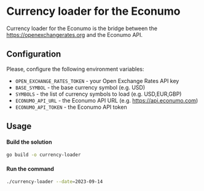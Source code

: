 # Currency loader for the Econumo

Currency loader for the Econumo is the bridge between the https://openexchangerates.org and the Econumo API.

## Configuration

Please, configure the following environment variables:
- `OPEN_EXCHANGE_RATES_TOKEN` - your Open Exchange Rates API key
- `BASE_SYMBOL` - the base currency symbol (e.g. USD)
- `SYMBOLS` - the list of currency symbols to load (e.g. USD,EUR,GBP)
- `ECONUMO_API_URL` - the Econumo API URL (e.g. https://api.econumo.com)
- `ECONUMO_API_TOKEN` - the Econumo API token

## Usage

#### Build the solution
```bash
go build -o currency-loader
```

#### Run the command
```bash
./currency-loader --date=2023-09-14
```

